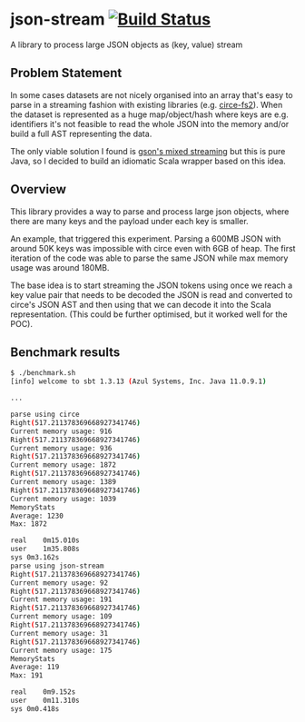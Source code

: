 # json-stream [![Build Status](https://travis-ci.org/voidcontext/json-stream.svg?branch=main)](https://travis-ci.org/voidcontext/json-stream)
A library to process large JSON objects as (key, value) stream

## Problem Statement

In some cases datasets are not nicely organised into an array that's
easy to parse in a streaming fashion with existing libraries (e.g.
[circe-fs2](https://github.com/circe/circe-fs2)). When the dataset is
represented as a huge map/object/hash where keys are e.g. identifiers
it's not feasible to read the whole JSON into the memory and/or build
a full AST representing the data.

The only viable solution I found is [gson's mixed
streaming](https://sites.google.com/site/gson/streaming) but this is
pure Java, so I decided to build an idiomatic Scala wrapper based on
this idea.

## Overview

This library provides a way to parse and process large json objects,
where there are many keys and the payload under each key is smaller.

An example, that triggered this experiment. Parsing a 600MB JSON with
around 50K keys was impossible with circe even with 6GB of heap. The
first iteration of the code was able to parse the same JSON while max
memory usage was around 180MB.

The base idea is to start streaming the JSON tokens using once we
reach a key value pair that needs to be decoded the JSON is read and
converted to circe's JSON AST and then using that we can decode it
into the Scala representation. (This could be further optimised, but
it worked well for the POC).


## Benchmark results

```bash
$ ./benchmark.sh
[info] welcome to sbt 1.3.13 (Azul Systems, Inc. Java 11.0.9.1)

...

parse using circe
Right(517.211378369668927341746)
Current memory usage: 916
Right(517.211378369668927341746)
Current memory usage: 936
Right(517.211378369668927341746)
Current memory usage: 1872
Right(517.211378369668927341746)
Current memory usage: 1389
Right(517.211378369668927341746)
Current memory usage: 1039
MemoryStats
Average: 1230
Max: 1872

real	0m15.010s
user	1m35.808s
sys	0m3.162s
parse using json-stream
Right(517.211378369668927341746)
Current memory usage: 92
Right(517.211378369668927341746)
Current memory usage: 191
Right(517.211378369668927341746)
Current memory usage: 109
Right(517.211378369668927341746)
Current memory usage: 31
Right(517.211378369668927341746)
Current memory usage: 175
MemoryStats
Average: 119
Max: 191

real	0m9.152s
user	0m11.310s
sys	0m0.418s
```

